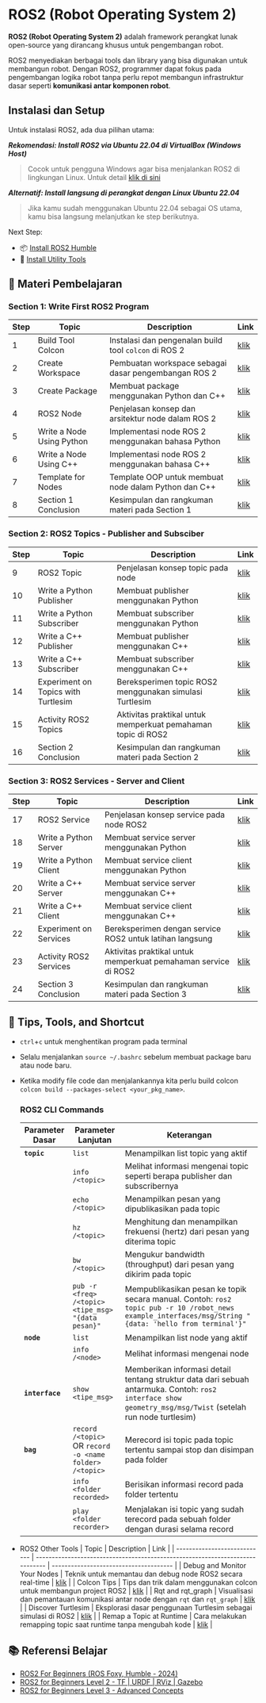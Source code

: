 # ROS2 (Robot Operating System 2)

**ROS2 (Robot Operating System 2)** adalah framework perangkat lunak open-source yang dirancang khusus untuk pengembangan robot.

ROS2 menyediakan berbagai tools dan library yang bisa digunakan untuk membangun robot. Dengan ROS2, programmer dapat fokus pada pengembangan logika robot tanpa perlu repot membangun infrastruktur dasar seperti **komunikasi antar komponen robot**.

## Instalasi dan Setup
Untuk instalasi ROS2, ada dua pilihan utama:

***Rekomendasi: Install ROS2 via Ubuntu 22.04 di VirtualBox (Windows Host)***
> Cocok untuk pengguna Windows agar bisa menjalankan ROS2 di lingkungan Linux. Untuk detail [klik di sini](/windows_host/)

***Alternatif: Install langsung di perangkat dengan Linux Ubuntu 22.04***
> Jika kamu sudah menggunakan Ubuntu 22.04 sebagai OS utama, kamu bisa langsung melanjutkan ke step berikutnya.

Next Step:
- 📦 [Install ROS2 Humble](/humble/)
- 🔧 [Install Utility Tools](/utility/)

## 📘 Materi Pembelajaran

### Section 1: Write First ROS2 Program
| Step | Topic                     | Description                                           | Link                                                 |
| ---- | ------------------------- | ----------------------------------------------------- | ---------------------------------------------------- |
| 1    | Build Tool Colcon         | Instalasi dan pengenalan build tool `colcon` di ROS 2 | [klik](/section1_write_ros2/01_build_tool_colcon/)   |
| 2    | Create Workspace          | Pembuatan workspace sebagai dasar pengembangan ROS 2  | [klik](/section1_write_ros2/02_create_workspace/)    |
| 3    | Create Package            | Membuat package menggunakan Python dan C++            | [klik](/section1_write_ros2/03_create_package/)      |
| 4    | ROS2 Node                 | Penjelasan konsep dan arsitektur node dalam ROS 2     | [klik](/section1_write_ros2/04_ros2_node/)           |
| 5    | Write a Node Using Python | Implementasi node ROS 2 menggunakan bahasa Python     | [klik](/section1_write_ros2/05_python_node/)         |
| 6    | Write a Node Using C++    | Implementasi node ROS 2 menggunakan bahasa C++        | [klik](/section1_write_ros2/06_cpp_node/)            |
| 7    | Template for Nodes        | Template OOP untuk membuat node dalam Python dan C++  | [klik](/section1_write_ros2/07_template_node/)       |
| 8    | Section 1 Conclusion      | Kesimpulan dan rangkuman materi pada Section 1        | [klik](/section1_write_ros2/08_section1_conclusion/) |

### Section 2: ROS2 Topics - Publisher and Subsciber
| Step | Topic                               | Description                                                  | Link                                              |
| ---- | ----------------------------------- | ------------------------------------------------------------ | ------------------------------------------------- |
| 9    | ROS2 Topic                          | Penjelasan konsep topic pada node                            | [klik](/section2_topics/09_ros2_topic/)           |
| 10   | Write a Python Publisher            | Membuat publisher menggunakan Python                         | [klik](/section2_topics/10_python_publisher/)     |
| 11   | Write a Python Subscriber           | Membuat subscriber menggunakan Python                        | [klik](/section2_topics/11_python_subscriber/)    |
| 12   | Write a C++ Publisher               | Membuat publisher menggunakan C++                            | [klik](/section2_topics/12_cpp_publisher/)        |
| 13   | Write a C++ Subscriber              | Membuat subscriber menggunakan C++                           | [klik](/section2_topics/13_cpp_subscriber/)       |
| 14   | Experiment on Topics with Turtlesim | Bereksperimen topic ROS2 menggunakan simulasi Turtlesim      | [klik](/section2_topics/14_turtlesim_topics/)     |
| 15   | Activity ROS2 Topics                | Aktivitas praktikal untuk memperkuat pemahaman topic di ROS2 | [klik](/section2_topics/15_activity_ros2_topics/) |
| 16   | Section 2 Conclusion                | Kesimpulan dan rangkuman materi pada Section 2               | [klik](/section2_topics/16_section2_conclusion/)  |

### Section 3: ROS2 Services - Server and Client

| Step | Topic                  | Description                                                    | Link                                                  |
| ---- | ---------------------- | -------------------------------------------------------------- | ----------------------------------------------------- |
| 17   | ROS2 Service           | Penjelasan konsep service pada node ROS2                       | [klik](/section3_services/17_ros2_service/)           |
| 18   | Write a Python Server  | Membuat service server menggunakan Python                      | [klik](/section3_services/18_python_service_server/)  |
| 19   | Write a Python Client  | Membuat service client menggunakan Python                      | [klik](/section3_services/19_python_service_client/)  |
| 20   | Write a C++ Server     | Membuat service server menggunakan C++                         | [klik](/section3_services/20_cpp_service_server/)     |
| 21   | Write a C++ Client     | Membuat service client menggunakan C++                         | [klik](/section3_services/21_cpp_service_client/)     |
| 22   | Experiment on Services | Bereksperimen dengan service ROS2 untuk latihan langsung       | [klik](/section3_services/22_experiment_services/)    |
| 23   | Activity ROS2 Services | Aktivitas praktikal untuk memperkuat pemahaman service di ROS2 | [klik](/section3_services/23_activity_ros2_services/) |
| 24   | Section 3 Conclusion   | Kesimpulan dan rangkuman materi pada Section 3                 | [klik](/section3_services/24_section3_conclusion/)    |


## 🧠 Tips, Tools, and Shortcut

* `ctrl`+`c` untuk menghentikan program pada terminal
* Selalu menjalankan `source ~/.bashrc` sebelum membuat package baru atau node baru.
* Ketika modify file code dan menjalankannya kita perlu build colcon `colcon build --packages-select <your_pkg_name>`.
    ### ROS2 CLI Commands

    | Parameter Dasar | Parameter Lanjutan                                      | Keterangan                                                                                                                                                 |
    | --------------- | ------------------------------------------------------- | ---------------------------------------------------------------------------------------------------------------------------------------------------------- |
    | **`topic`**     | `list`                                                  | Menampilkan list topic yang aktif                                                                                                                          |
    |                 | `info /<topic>`                                         | Melihat informasi mengenai topic seperti berapa publisher dan subscribernya                                                                                |
    |                 | `echo /<topic>`                                         | Menampilkan pesan yang dipublikasikan pada topic                                                                                                           |
    |                 | `hz /<topic>`                                           | Menghitung dan menampilkan frekuensi (hertz) dari pesan yang diterima topic                                                                                |
    |                 | `bw /<topic>`                                           | Mengukur bandwidth (throughput) dari pesan yang dikirim pada topic                                                                                         |
    |                 | `pub -r <freq> /<topic> <tipe_msg> "{data pesan}"`      | Mempublikasikan pesan ke topik secara manual. Contoh: `ros2 topic pub -r 10 /robot_news example_interfaces/msg/String "{data: 'hello from terminal'}"`     |
    | **`node`**      | `list`                                                  | Menampilkan list node yang aktif                                                                                                                           |
    |                 | `info /<node>`                                          | Melihat informasi mengenai node                                                                                                                            |
    | **`interface`** | `show <tipe_msg>`                                       | Memberikan informasi detail tentang struktur data dari sebuah antarmuka. Contoh: `ros2 interface show geometry_msg/msg/Twist` (setelah run node turtlesim) |
    | **`bag`**       | `record /<topic>` OR `record -o <name folder> /<topic>` | Merecord isi topic pada topic tertentu sampai stop dan disimpan pada folder                                                                                |
    |                 | `info <folder recorded>`                                | Berisikan informasi record pada folder tertentu                                                                                                            |
    |                 | `play <folder recorder>`                                | Menjalakan isi topic yang sudah terecord pada sebuah folder dengan durasi selama record                                                                    |

* ROS2 Other Tools
     | Topic                        | Description                                                                   | Link                                   |
     | ---------------------------- | ----------------------------------------------------------------------------- | -------------------------------------- |
     | Debug and Monitor Your Nodes | Teknik untuk memantau dan debug node ROS2 secara real-time                    | [klik](/tools/09_debug_monitor_nodes/) |
     | Colcon Tips                  | Tips dan trik dalam menggunakan colcon untuk membangun project ROS2           | [klik](/tools/10_colcon_tips/)         |
     | Rqt and rqt_graph            | Visualisasi dan pemantauan komunikasi antar node dengan `rqt` dan `rqt_graph` | [klik](/tools/11_rqt_and_rqt_graph/)   |
     | Discover Turtlesim           | Eksplorasi dasar penggunaan Turtlesim sebagai simulasi di ROS2                | [klik](/tools/12_discover_turtlesim/)  |
     | Remap a Topic at Runtime     | Cara melakukan remapping topic saat runtime tanpa mengubah kode               | [klik](/tools/13_remap_topic_runtime/) |
## 📚 Referensi Belajar

- [ROS2 For Beginners (ROS Foxy, Humble - 2024)](https://www.udemy.com/course/ros2-for-beginners/)
- [ROS2 for Beginners Level 2 - TF | URDF | RViz | Gazebo](https://www.udemy.com/course/ros2-tf-urdf-rviz-gazebo/)
- [ROS2 for Beginners Level 3 - Advanced Concepts](https://www.udemy.com/course/ros2-advanced-core-concepts/)